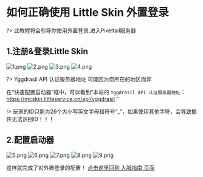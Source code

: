 # 如何正确使用 Little Skin 外置登录

?> 此教程将会引导你使用外置登录,进入Pixeltail服务器

## 1.注册&登录Little Skin
![1.png](https://i.loli.net/2020/07/26/lOwfLBVYDey8xu2.png)
![2.png](https://i.loli.net/2020/07/26/iMazEpPmjVbSDs4.png)
![3.png](https://i.loli.net/2020/07/26/Hk1QKlOb6vmGufU.png)
![4.png](https://i.loli.net/2020/07/26/qkB9QYCwd1gTAJt.png)

?> Yggdrasil API 认证服务器地址 可能因为您所在的地区而异

在“快速配置启动器”框中，可以看到“本站的 `Yggdrasil API 认证服务器地址`：https://mcskin.littleservice.cn/api/yggdrasil
”

!> 玩家的ID只能为26个大小写英文字母和符号“_”，如果使用其他字符，会导致插件无法识别ID！！！

## 2.配置启动器
![5.png](https://i.loli.net/2020/07/26/1eOj5PNS8HWsfbq.png)
![6.png](https://i.loli.net/2020/07/26/iRhskOIcpXo5Zgt.png)
![7.png](https://i.loli.net/2020/07/26/mzHfBsyxETl3XVq.png)
![8.png](https://i.loli.net/2020/07/26/cwXxJ7pvONPAt3m.png)
![9.png](https://i.loli.net/2020/07/26/XJqSDhpozKYdPk5.png)

这样就完成了对外置登录的配置！
[点击这里回到 入服指南 页面](/zh-cn/getting-start/newbie.md)
